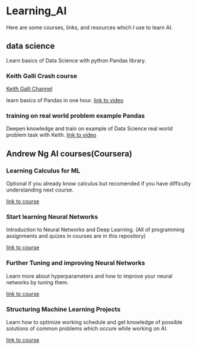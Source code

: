# Learning_AI
Here are some courses, links, and resources which I use to learn AI.

## data science 
Learn basics of Data Science with python Pandas library.

### Keith Galli Crash course 
[Keith Galli Channel](https://www.youtube.com/@KeithGalli/videos)

learn basics of Pandas in one hour. [link to video](https://www.youtube.com/watch?v=vmEHCJofslg&t=1s)

### training on real world problem example Pandas
Deepen knowledge and train on example of Data Science real world problem task with Keith.
[link to video](https://youtu.be/eMOA1pPVUc4?si=znXn1Wj0XJTnTpnb)


## Andrew Ng AI courses(Coursera)

### Learning Calculus for ML
Optional if you already know calculus but recomended if you have difficulty understanding next course.

[link to course](https://www.coursera.org/learn/machine-learning-calculus)

### Start learning Neural Networks
Introduction to Neural Networks and Deep Learning. (All of programming assignments and quizes in courses are in this repository)

[link to course](https://www.coursera.org/learn/neural-networks-deep-learning)

### Further Tuning and improving Neural Networks
Learn more about hyperparameters and how to improve your neural networks by tuning them.

[link to course](https://www.coursera.org/learn/deep-neural-network)

### Structuring Machine Learning Projects
Learn how to optimize working schedule and get knowledge of possible solutions of common problems which occure while working on AI.

[link to course](https://www.coursera.org/learn/machine-learning-projects/)


